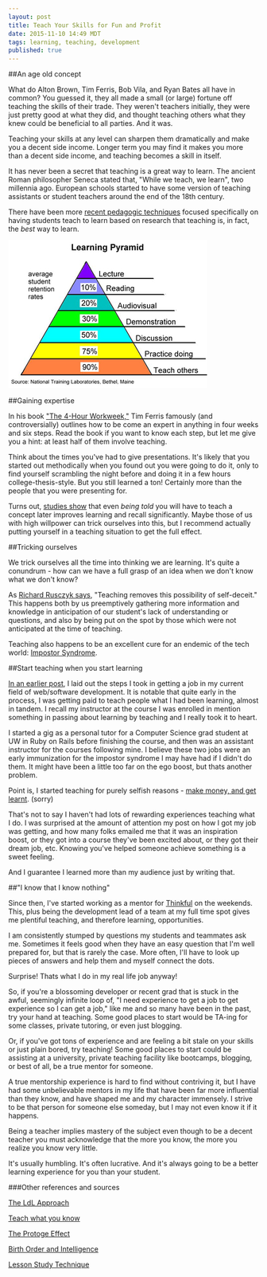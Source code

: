 ```yaml
---
layout: post
title: Teach Your Skills for Fun and Profit
date: 2015-11-10 14:49 MDT
tags: learning, teaching, development
published: true
---
```


##An age old concept

What do Alton Brown, Tim Ferris, Bob Vila, and Ryan Bates all have in common? You guessed it, they all made a small (or large) fortune off teaching the skills of their trade. They weren't teachers initially, they were just pretty good at what they did, and thought teaching others what they knew could be beneficial to all parties. And it was.

Teaching your skills at any level can sharpen them dramatically and make you a decent side income. Longer term you may find it makes you more than a decent side income, and teaching becomes a skill in itself.

It has never been a secret that teaching is a great way to learn. The ancient Roman philosopher Seneca stated that, "While we teach, we learn", two millennia ago. European schools started to have some version of teaching assistants or student teachers around the end of the 18th century.

There have been more [recent pedagogic techniques](https://en.wikipedia.org/wiki/Learning_by_teaching) focused specifically on having students teach to learn based on research that teaching is, in fact, the _best_ way to learn.

<img src="../images/learning_pyramid.png"/>

##Gaining expertise

In his book ["The 4-Hour Workweek,"](https://fourhourworkweek.com) Tim Ferris famously (and controversially) outlines how to be come an expert in anything in four weeks and six steps. Read the book if you want to know each step, but let me give you a hint: at least half of them involve teaching.

Think about the times you've had to give presentations. It's likely that you started out methodically when you found out you were going to do it, only to find yourself scrambling the night before and doing it in a few hours college-thesis-style. But you still learned a ton! Certainly more than the people that you were presenting for.

Turns out, [studies show](http://link.springer.com/article/10.3758%2Fs13421-014-0416-z) that even _being told_ you will have to teach a concept later improves learning and recall significantly. Maybe those of us with high willpower can trick ourselves into this, but I recommend actually putting yourself in a teaching situation to get the full effect.

##Tricking ourselves

We trick ourselves all the time into thinking we are learning. It's quite a conundrum - how can we have a full grasp of an idea when we don't know what we don't know?

As [Richard Rusczyk says](https://artofproblemsolving.com/articles/learning-through-teaching), "Teaching removes this possibility of self-deceit." This happens both by us preemptively gathering more information and knowledge in anticipation of our student's lack of understanding or questions, and also by being put on the spot by those which were not anticipated at the time of teaching.

Teaching also happens to be an excellent cure for an endemic of the tech world: [Impostor Syndrome](https://en.wikipedia.org/wiki/Impostor_syndrome).

##Start teaching when you start learning

[In an earlier post](https://elliotec.com/how-i-got-a-job-in-web-development), I laid out the steps I took in getting a job in my current field of web/software development. It is notable that quite early in the process, I was getting paid to teach people what I had been learning, almost in tandem. I recall my instructor at the course I was enrolled in mention something in passing about learning by teaching and I really took it to heart.

I started a gig as a personal tutor for a Computer Science grad student at UW in Ruby on Rails before finishing the course, and then was an assistant instructor for the courses following mine. I believe these two jobs were an early immunization for the impostor syndrome I may have had if I didn't do them. It might have been a little too far on the ego boost, but thats another problem.

Point is, I started teaching for purely selfish reasons - [make money, and get learnt](https://www.youtube.com/watch?v=2Nx-sH0kn6E). (sorry)

That's not to say I haven't had lots of rewarding experiences teaching what I do. I was surprised at the amount of attention my post on how I got my job was getting, and how many folks emailed me that it was an inspiration boost, or they got into a course they've been excited about, or they got their dream job, etc. Knowing you've helped someone achieve something is a sweet feeling.

And I guarantee I learned more than my audience just by writing that.

##"I know that I know nothing"

Since then, I've started working as a mentor for [Thinkful](https://www.thinkful.com) on the weekends. This, plus being the development lead of a team at my full time spot gives me plentiful teaching, and therefore learning, opportunities.

I am consistently stumped by questions my students and teammates ask me. Sometimes it feels good when they have an easy question that I'm well prepared for, but that is rarely the case. More often, I'll have to look up pieces of answers and help them and myself connect the dots.

Surprise! Thats what I do in my real life job anyway!

So, if you're a blossoming developer or recent grad that is stuck in the awful, seemingly infinite loop of, "I need experience to get a job to get experience so I can get a job," like me and so many have been in the past, try your hand at teaching. Some good places to start would be TA-ing for some classes, private tutoring, or even just blogging.

Or, if you've got tons of experience and are feeling a bit stale on your skills or just plain bored, try teaching! Some good places to start could be assisting at a university, private teaching facility like bootcamps, blogging, or best of all, be a true mentor for someone.

A true mentorship experience is hard to find without contriving it, but I have had some unbelievable mentors in my life that have been far more influential than they know, and have shaped me and my character immensely. I strive to be that person for someone else someday, but I may not even know it if it happens.

Being a teacher implies mastery of the subject even though to be a decent teacher you must acknowledge that the more you know, the more you realize you know very little.

It's usually humbling. It's often lucrative. And it's always going to be a better learning experience for you than your student.


###Other references and sources

[The LdL Approach](https://en.wikipedia.org/wiki/Learning_by_teaching#The_LdL_approach)

[Teach what you know](https://lifehacker.com/teach-others-what-you-know-to-make-connections-and-lear-1639560273)

[The Protoge Effect](http://ideas.time.com/2011/11/30/the-protege-effect/)

[Birth Order and Intelligence](http://www.sciencedirect.com/science/article/pii/S0160289607000062)

[Lesson Study Technique](http://ww2.kqed.org/mindshift/2015/09/14/lesson-study-technique-what-teachers-can-learn-from-one-another/)
